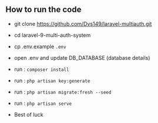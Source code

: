 ## How to run the code
- git clone https://github.com/Dvs149/laravel-multiauth.git
- cd laravel-9-multi-auth-system
- cp .env.example `.env`
- open .env and update DB_DATABASE (database details)
- run : `composer install`
- run : `php artisan key:generate`
- run : `php artisan migrate:fresh --seed`
- run : `php artisan serve`

- Best of luck 